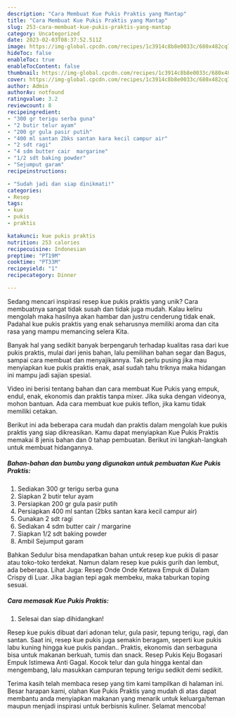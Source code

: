 ```yaml
---
description: "Cara Membuat Kue Pukis Praktis yang Mantap"
title: "Cara Membuat Kue Pukis Praktis yang Mantap"
slug: 253-cara-membuat-kue-pukis-praktis-yang-mantap
category: Uncategorized
date: 2023-02-03T08:37:52.511Z
image: https://img-global.cpcdn.com/recipes/1c3914c8b8e0033c/680x482cq70/kue-pukis-praktis-foto-resep-utama.jpg
hideToc: false
enableToc: true
enableTocContent: false
thumbnail: https://img-global.cpcdn.com/recipes/1c3914c8b8e0033c/680x482cq70/kue-pukis-praktis-foto-resep-utama.jpg
cover: https://img-global.cpcdn.com/recipes/1c3914c8b8e0033c/680x482cq70/kue-pukis-praktis-foto-resep-utama.jpg
author: Admin
authorAv: notfound
ratingvalue: 3.2
reviewcount: 8
recipeingredient:
- "300 gr terigu serba guna"
- "2 butir telur ayam"
- "200 gr gula pasir putih"
- "400 ml santan 2bks santan kara kecil campur air"
- "2 sdt ragi"
- "4 sdm butter cair  margarine"
- "1/2 sdt baking powder"
- "Sejumput garam"
recipeinstructions:

- "Sudah jadi dan siap dinikmati!"
categories:
- Resep
tags:
- kue
- pukis
- praktis

katakunci: kue pukis praktis 
nutrition: 253 calories
recipecuisine: Indonesian
preptime: "PT19M"
cooktime: "PT33M"
recipeyield: "1"
recipecategory: Dinner

---
```





Sedang mencari inspirasi resep kue pukis praktis yang unik? Cara membuatnya sangat tidak susah dan tidak juga mudah. Kalau keliru mengolah maka hasilnya akan hambar dan justru cenderung tidak enak. Padahal kue pukis praktis yang enak seharusnya memiliki aroma dan cita rasa yang mampu memancing selera Kita.





Banyak hal yang sedikit banyak berpengaruh terhadap kualitas rasa dari kue pukis praktis, mulai dari jenis bahan, lalu pemilihan bahan segar dan Bagus, sampai cara membuat dan menyajikannya. Tak perlu pusing jika mau menyiapkan kue pukis praktis enak,      asal sudah tahu triknya maka hidangan ini mampu jadi sajian spesial.














Video ini berisi tentang bahan dan cara membuat Kue Pukis yang empuk, endul, enak, ekonomis dan praktis tanpa mixer. Jika suka dengan videonya, mohon bantuan. Ada cara membuat kue pukis teflon, jika kamu tidak memiliki cetakan.






Berikut ini ada beberapa cara mudah dan praktis dalam mengolah kue pukis praktis yang siap dikreasikan. Kamu dapat menyiapkan Kue Pukis Praktis memakai 8 jenis bahan dan 0 tahap pembuatan. Berikut ini langkah-langkah untuk membuat hidangannya.

<!--inarticleads1-->

##### Bahan-bahan dan bumbu yang digunakan untuk pembuatan Kue Pukis Praktis:

1. Sediakan 300 gr terigu serba guna
1. Siapkan 2 butir telur ayam
1. Persiapkan 200 gr gula pasir putih
1. Persiapkan 400 ml santan (2bks santan kara kecil campur air)
1. Gunakan 2 sdt ragi
1. Sediakan 4 sdm butter cair / margarine
1. Siapkan 1/2 sdt baking powder
1. Ambil Sejumput garam


Bahkan Sedulur bisa mendapatkan bahan untuk resep kue pukis di pasar atau toko-toko terdekat. Namun dalam resep kue pukis gurih dan lembut, ada beberapa. Lihat Juga: Resep Onde Onde Ketawa Empuk di Dalam Crispy di Luar. Jika bagian tepi agak membeku, maka taburkan toping sesuai. 

<!--inarticleads2-->

##### Cara memasak Kue Pukis Praktis:


1. Selesai dan siap dihidangkan!

Resep kue pukis dibuat dari adonan telur, gula pasir, tepung terigu, ragi, dan santan. Saat ini, resep kue pukis juga semakin beragam, seperti kue pukis labu kuning hingga kue pukis pandan.. Praktis, ekonomis dan serbaguna bisa untuk makanan berkuah, tumis dan snack. Resep Pukis Keju Bogasari Empuk Istimewa Anti Gagal. Kocok telur dan gula hingga kental dan mengembang, lalu masukkan campuran tepung terigu sedikit demi sedikit. 

Terima kasih telah membaca resep yang tim kami tampilkan di halaman ini. Besar harapan kami, olahan Kue Pukis Praktis yang mudah di atas dapat membantu anda menyiapkan makanan yang menarik untuk keluarga/teman maupun menjadi inspirasi untuk berbisnis kuliner. Selamat mencoba!
